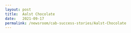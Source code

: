 ```yaml
---
layout: post
title:  Aalst Chocolate
date:   2021-09-17
permalink: /newsroom/cab-success-stories/Aalst-Chocolate
---
```

